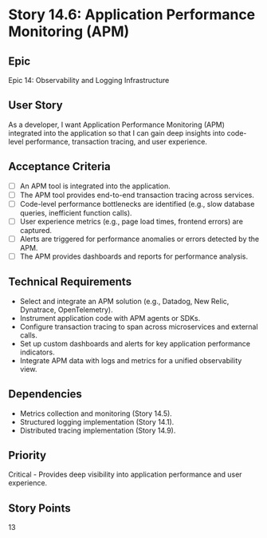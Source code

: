 # Story 14.6: Application Performance Monitoring (APM)

## Epic
Epic 14: Observability and Logging Infrastructure

## User Story
As a developer, I want Application Performance Monitoring (APM) integrated into the application so that I can gain deep insights into code-level performance, transaction tracing, and user experience.

## Acceptance Criteria
- [ ] An APM tool is integrated into the application.
- [ ] The APM tool provides end-to-end transaction tracing across services.
- [ ] Code-level performance bottlenecks are identified (e.g., slow database queries, inefficient function calls).
- [ ] User experience metrics (e.g., page load times, frontend errors) are captured.
- [ ] Alerts are triggered for performance anomalies or errors detected by the APM.
- [ ] The APM provides dashboards and reports for performance analysis.

## Technical Requirements
- Select and integrate an APM solution (e.g., Datadog, New Relic, Dynatrace, OpenTelemetry).
- Instrument application code with APM agents or SDKs.
- Configure transaction tracing to span across microservices and external calls.
- Set up custom dashboards and alerts for key application performance indicators.
- Integrate APM data with logs and metrics for a unified observability view.

## Dependencies
- Metrics collection and monitoring (Story 14.5).
- Structured logging implementation (Story 14.1).
- Distributed tracing implementation (Story 14.9).

## Priority
Critical - Provides deep visibility into application performance and user experience.

## Story Points
13

